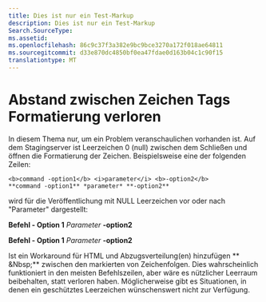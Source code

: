 ```yaml
---
title: Dies ist nur ein Test-Markup
description: Dies ist nur ein Test-Markup
Search.SourceType: 
ms.assetid: 
ms.openlocfilehash: 86c9c37f3a382e9bc9bce3270a172f018ae64811
ms.sourcegitcommit: d33e870dc4850bf0ea47fdae0d163b04c1c90f15
translationtype: MT
---
```

# <a name="lost-space-between-character-formatting-tags"></a>Abstand zwischen Zeichen Tags Formatierung verloren

In diesem Thema nur, um ein Problem veranschaulichen vorhanden ist. Auf dem Stagingserver ist Leerzeichen 0 (null) zwischen dem Schließen und öffnen die Formatierung der Zeichen. Beispielsweise eine der folgenden Zeilen:

```
<b>command -option1</b> <i>parameter</i> <b>-option2</b>
**command -option1** *parameter* **-option2**
```

wird für die Veröffentlichung mit NULL Leerzeichen vor oder nach "Parameter" dargestellt:

<b>Befehl - Option 1</b> <i>Parameter</i> <b>-option2</b>

**Befehl - Option 1** *Parameter* **-option2**

Ist ein Workaround für HTML und Abzugsverteilung(en) hinzufügen ** \&Nbsp;** zwischen den markierten von Zeichenfolgen. Dies wahrscheinlich funktioniert in den meisten Befehlszeilen, aber wäre es nützlicher Leerraum beibehalten, statt verloren haben. Möglicherweise gibt es Situationen, in denen ein geschütztes Leerzeichen wünschenswert nicht zur Verfügung.




